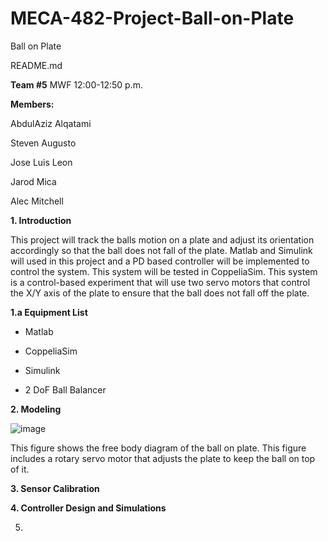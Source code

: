 # MECA-482-Project-Ball-on-Plate
Ball on Plate

README.md


**Team #5**
MWF 12:00-12:50 p.m. 

**Members:**

AbdulAziz Alqatami

Steven Augusto

Jose Luis Leon

Jarod Mica

Alec Mitchell

**1. Introduction**

This project will track the balls motion on a plate and adjust its orientation accordingly so that the ball does not fall of the plate. Matlab and Simulink will used in this project and a PD based controller will be implemented to control the system. This system will be tested in CoppeliaSim. This system is a control-based experiment that will use two servo motors that control the X/Y axis of the plate to ensure that the ball does not fall off the plate.

   **1.a Equipment List**

* Matlab

* CoppeliaSim

* Simulink

* 2 DoF Ball Balancer

**2. Modeling**

![image](https://user-images.githubusercontent.com/70996514/102726982-a5ae5680-42d7-11eb-9732-664795f70454.png)

This figure shows the free body diagram of the ball on plate. This figure includes a rotary servo motor that adjusts the plate to keep the ball on top of it. 

**3. Sensor Calibration**

**4. Controller Design and Simulations**

5. 
